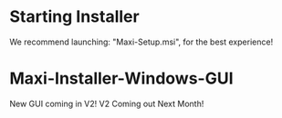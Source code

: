 # Starting Installer
We recommend launching: "Maxi-Setup.msi", for the best experience!

# Maxi-Installer-Windows-GUI
New GUI coming in V2!
V2 Coming out Next Month!
